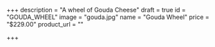 +++
description = "A wheel of Gouda Cheese"
draft = true
id = "GOUDA_WHEEL"
image = "gouda.jpg"
name = "Gouda Wheel"
price = "$229.00"
product_url = ""

+++
